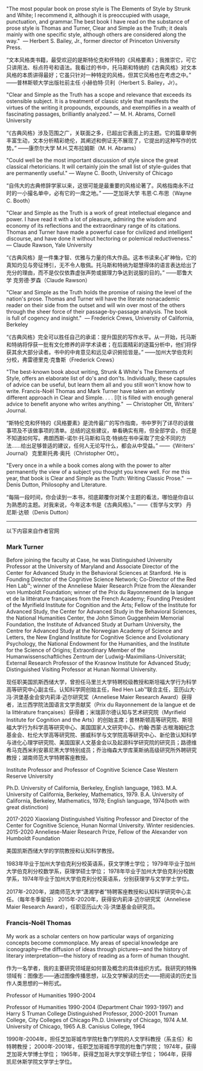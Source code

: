 "The most popular book on prose style is The Elements of Style by Strunk and White; I recommend it, although it is preoccupied with usage, punctuation, and grammar.The best book I have read on the substance of prose style is Thomas and Turner, Clear and Simple as the Truth; it deals mainly with one specific style, although others are considered along the way." 
— Herbert S. Bailey, Jr., former director of Princeton University Press.

“文本风格类书籍，最受欢迎的是斯特伦克和怀特的《风格要素》；我推崇它，可它只讲用法、标点符号和语法。我看过的书中，托马斯和特纳的《古典风格》对文本风格的本质讲得最好；它虽只针对一种特定的风格，但其它风格也在考虑之中。”
——普林斯顿大学出版社前主任 小赫伯特·贝利（Herbert S. Bailey，Jr）。

"Clear and Simple as the Truth has a scope and relevance that exceeds its ostensible subject. It is a treatment of classic style that manifests the virtues of the writing it propounds, expounds, and exemplifies in a wealth of fascinating passages, brilliantly analyzed."
— M. H. Abrams, Cornell University

“《古典风格》涉及范围之广，关联面之多，已超出它表面上的主题。它的篇章举例丰富生动，文本分析精彩绝伦，其阐述和例证无不展现了，它提出的这种写作的优势。”
——康奈尔大学 M.H.艾布拉姆斯（M. H. Abrams）

"Could well be the most important discussion of style since the great classical rhetoricians. It will certainly join the small list of style-guides that are permanently useful."
— Wayne C. Booth, University of Chicago

“自伟大的古典修辞学家以来，这很可能是最重要的风格论著了。风格指南永不过时的一小撮名单中，必有它的一席之地。”
——芝加哥大学 韦恩·C.布思（Wayne C. Booth）

"Clear and Simple as the Truth is a work of great intellectual elegance and power. I have read it with a lot of pleasure, admiring the wisdom and economy of its reflections and the extraordinary range of its citations. Thomas and Turner have made a powerful case for civilized and intelligent discourse, and have done it without hectoring or polemical reductiveness." 
— Claude Rawson, Yale University

“《古典风格》是一件集才智、优雅与力量的伟大作品。这本书读来心旷神怡，它的真知灼见与旁征博引，无不令人敬佩。托马斯和特纳为聪慧得体的语言表达给出了充分的理由，而不是仅仅依靠虚张声势或据理力争达到说服的目的。”
——耶鲁大学 克劳德·罗森（Claude Rawson）

"Clear and Simple as the Truth holds the promise of raising the level of the nation's prose. Thomas and Turner will have the literate nonacademic reader on their side from the outset and will win over most of the others through the sheer force of their passage-by-passage analysis. The book is full of cogency and insight." 
— Frederick Crews, University of California, Berkeley

“《古典风格》完全可以胜任自己的承诺：提升国民的写作水平。从一开始，托马斯和特纳将俘获一批有文化修养的非学术读者；在后面精彩的逐篇分析中，他们将俘获其余大部分读者。书中的中肯意见和远见卓识俯拾皆是。”
——加州大学伯克利分校，弗雷德里克·克鲁斯（Frederick Crews）

"The best-known book about writing, Strunk & White's The Elements of Style, offers an elaborate list of do's and don'ts. Individually, these capsules of advice can be useful, but learn them all and you still won't know how to write. Francis-Noël Thomas and Mark Turner have taken an entirely different approach in Clear and Simple. . . . [I]t is filled with enough general advice to benefit anyone who writes anything." 
— Christopher Ott, Writers' Journal.

“斯特伦克和怀特的《风格要素》是流传最广的写作指南，书中罗列了详尽的该做事项及不该做事项的清单。总结的这些建议，单看确实有用，但全部学会，你还是不知道如何写。弗朗西斯-诺尔·托马斯和马克·特纳在书中采取了完全不同的方法……给出足够普适的建议，任何人无论写什么，都会从中受益。”
——《Writers' Journal》 克里斯托弗·奥托（Christopher Ott）。

"Every once in a while a book comes along with the power to alter permanently the view of a subject you thought you knew well. For me this year, that book is Clear and Simple as the Truth: Writing Classic Prose." 
— Denis Dutton, Philosophy and Literature.

“每隔一段时间，你会读到一本书，彻底颠覆你对某个主题的看法，哪怕是你自以为熟悉的主题。对我来说，今年这本书是《古典风格》。”
——《哲学与文学》 丹尼斯·达顿（Denis Dutton）

---
以下内容来自作者官网

### Mark Turner
Before joining the faculty at Case, he was Distinguished University Professor at the University of Maryland and Associate Director of the Center for Advanced Study in the Behavioral Sciences at Stanford. He is Founding Director of the Cognitive Science Network; Co-Director of the Red Hen Lab™; winner of the Anneliese Maier Research Prize from the Alexander von Humboldt Foundation; winner of the Prix du Rayonnement de la langue et de la littérature françaises from the French Academy; Founding President of the Myrifield Institute for Cognition and the Arts; Fellow of the Institute for Advanced Study, the Center for Advanced Study in the Behavioral Sciences, the National Humanities Center, the John Simon Guggenheim Memorial Foundation, the Institute of Advanced Study at Durham University, the Centre for Advanced Study at the Norwegian Academy of Science and Letters, the New England Institute for Cognitive Science and Evolutionary Psychology, the National Endowment for the Humanities, and the Institute for the Science of Origins; Extraordinary Member of the Humanwissenschaftliches Zentrum der Ludwig-Maximilians-Universität; External Research Professor of the Krasnow Institute for Advanced Study; Distinguished Visiting Professor at Hunan Normal University.

现任职美国凯斯西储大学，曾担任马里兰大学特聘校级教授和斯坦福大学行为科学高等研究中心副主任。认知科学网创始主任，Red Hen Lab™联合主任，亚历山大·冯·洪堡基金会安内莉泽·迈尔研究奖（Anneliese Maier Research Award）获得者，法兰西学院法国语言文学贡献奖（Prix du Rayonnement de la langue et de la littérature françaises）获得者；米瑞菲尔德认知与艺术研究院（Myrifield Institute for Cognition and the Arts）的创始主席；普林斯顿高等研究院、斯坦福大学行为科学高等研究中心、美国国家人文研究中心、约翰·西蒙·古根海姆纪念基金会、杜伦大学高等研究院、挪威科学与文学院高等研究中心、新伦敦认知科学与进化心理学研究院、美国国家人文基金会以及起源科学研究院的研究员；路德维希马克西米利安慕尼黑大学特别成员；乔治梅森大学库莱斯纳高级研究所外聘研究教授；湖南师范大学特聘客座教授。


Institute Professor
and
Professor of Cognitive Science
Case Western Reserve University

Ph.D. University of California, Berkeley, English language, 1983.
M.A. University of California, Berkeley, Mathematics, 1979.
B.A. University of California, Berkeley, Mathematics, 1978; English language, 1974(both with great distinction)

2017-2020 Xiaoxiang Distinguished Visiting Professor and Director of the Center
for Cognitive Science, Hunan Normal University. Winter residencies.
2015-2020 Anneliese-Maier Research Prize, Fellow of the Alexander von Humboldt
Foundation

美国凯斯西储大学的学院教授和认知科学教授。

1983年毕业于加州大学伯克利分校英语系，获文学博士学位；
1979年毕业于加州大学伯克利分校数学系，获理学硕士学位；
1978年毕业于加州大学伯克利分校数学系，1974年毕业于加州大学伯克利分校英语系，分别获理学与文学学士学位。

2017年-2020年，湖南师范大学“潇湘学者”特聘客座教授和认知科学研究中心主任。（每年冬季留任）
2015年-2020年，获得安内莉泽·迈尔研究奖（Anneliese Maier Research Award），任职亚历山大·冯·洪堡基金会研究员。

### Francis-Noël Thomas
My work as a scholar centers on how particular ways of organizing concepts become commonplace. My areas of special knowledge are iconography—the diffusion of ideas through pictures—and the history of literary interpretation—the history of reading as a form of human thought.

作为一名学者，我的主要研究领域是如何普及概念的具体组织方式。我研究的特殊领域有：图像志——通过图像传播思想，以及文学解读的历史——把阅读的历史当作人类思想的一种形式。

Professor of Humanities
1990-2004

Professor of Humanities
1990-2004
(Department Chair 1993-1997)
and
Harry S Truman College Distinguished Professor, 2000-2001
Truman College, City Colleges of Chicago
Ph.D. University of Chicago, 1974
A.M. University of Chicago, 1965
A.B. Canisius College, 1964

1990年-2004年，担任芝加哥城市学院杜鲁门学院的人文学科教授（系主任）和特聘教授；
2000年-2001年，任职芝加哥城市学院的杜鲁门学院；
1974年，获得芝加哥大学博士学位；
1965年，获得芝加哥大学文学硕士学位；
1964年，获得凯尼休斯学院文学学士学位。
